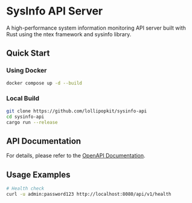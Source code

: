 # SysInfo API Server

A high-performance system information monitoring API server built with Rust using the ntex framework and sysinfo library.

## Quick Start

### Using Docker

```bash
docker compose up -d --build
```

### Local Build

```bash
git clone https://github.com/lollipopkit/sysinfo-api
cd sysinfo-api
cargo run --release
```

## API Documentation

For details, please refer to the [OpenAPI Documentation](docs/api.yaml).

## Usage Examples

```bash
# Health check
curl -u admin:password123 http://localhost:8080/api/v1/health
```
